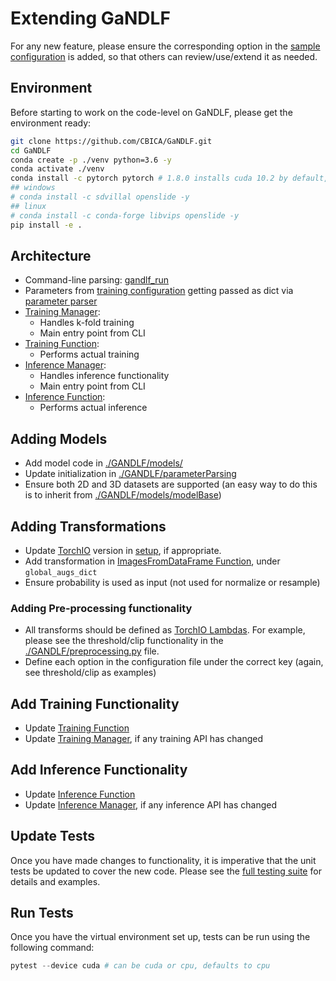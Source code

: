 # Extending GaNDLF

For any new feature, please ensure the corresponding option in the [sample configuration](https://github.com/CBICA/GaNDLF/blob/master/samples/sample_training.yaml) is added, so that others can review/use/extend it as needed.

## Environment

Before starting to work on the code-level on GaNDLF, please get the environment ready:

```bash
git clone https://github.com/CBICA/GaNDLF.git
cd GaNDLF
conda create -p ./venv python=3.6 -y
conda activate ./venv
conda install -c pytorch pytorch # 1.8.0 installs cuda 10.2 by default, personalize based on your cuda/driver availability via https://pytorch.org/get-started/locally/
## windows
# conda install -c sdvillal openslide -y
## linux
# conda install -c conda-forge libvips openslide -y
pip install -e .
```
## Architecture

- Command-line parsing: [gandlf_run](https://github.com/CBICA/GaNDLF/blob/master/gandlf_run)
- Parameters from [training configuration](https://github.com/CBICA/GaNDLF/blob/master/samples/sample_training.yaml) getting passed as dict via [parameter parser](https://github.com/CBICA/GaNDLF/blob/master/GANDLF/parseConfig.py)
- [Training Manager](https://github.com/CBICA/GaNDLF/blob/master/GANDLF/training_manager.py): 
  - Handles k-fold training 
  - Main entry point from CLI
- [Training Function](https://github.com/CBICA/GaNDLF/blob/master/GANDLF/training_loop.py): 
  - Performs actual training
- [Inference Manager](https://github.com/CBICA/GaNDLF/blob/master/GANDLF/inference_manager.py): 
  - Handles inference functionality 
  - Main entry point from CLI
- [Inference Function](https://github.com/CBICA/GaNDLF/blob/master/GANDLF/inference_loop.py): 
  - Performs actual inference

## Adding Models

- Add model code in [./GANDLF/models/](https://github.com/CBICA/GaNDLF/blob/master/GANDLF/models/)
- Update initialization in [./GANDLF/parameterParsing](https://github.com/CBICA/GaNDLF/blob/master/GANDLF/parameterParsing.py)
- Ensure both 2D and 3D datasets are supported (an easy way to do this is to inherit from [./GANDLF/models/modelBase](https://github.com/CBICA/GaNDLF/blob/master/GANDLF/models/modelBase.py))

## Adding Transformations

- Update [TorchIO](https://github.com/fepegar/torchio) version in [setup](https://github.com/CBICA/GaNDLF/blob/master/setup.py), if appropriate.
- Add transformation in [ImagesFromDataFrame Function](https://github.com/CBICA/GaNDLF/blob/master/GANDLF/data/ImagesFromDataFrame.py), under `global_augs_dict`
- Ensure probability is used as input (not used for normalize or resample)

### Adding Pre-processing functionality

- All transforms should be defined as [TorchIO Lambdas](https://torchio.readthedocs.io/transforms/others.html#lambda). For example, please see the threshold/clip functionality in the [./GANDLF/preprocessing.py](https://github.com/CBICA/GaNDLF/blob/master/GANDLF/preprocessing.py) file.
- Define each option in the configuration file under the correct key (again, see threshold/clip as examples)

## Add Training Functionality

- Update [Training Function](https://github.com/CBICA/GaNDLF/blob/master/GANDLF/training_loop.py)
- Update [Training Manager](https://github.com/CBICA/GaNDLF/blob/master/GANDLF/training_manager.py), if any training API has changed

## Add Inference Functionality

- Update [Inference Function](https://github.com/CBICA/GaNDLF/blob/master/GANDLF/inference_loop.py)
- Update [Inference Manager](https://github.com/CBICA/GaNDLF/blob/master/GANDLF/inference_manager.py), if any inference API has changed

## Update Tests

Once you have made changes to functionality, it is imperative that the unit tests be updated to cover the new code. Please see the [full testing suite](https://github.com/CBICA/GaNDLF/blob/master/testing/test_full.py) for details and examples.

## Run Tests

Once you have the virtual environment set up, tests can be run using the following command:
```powershell
pytest --device cuda # can be cuda or cpu, defaults to cpu
```
